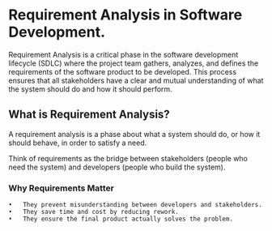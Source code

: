 # Requirement Analysis in Software Development.

Requirement Analysis is a critical phase in the software development lifecycle (SDLC) where the project team gathers, analyzes, and defines the requirements of the software product to be developed. This process ensures that all stakeholders have a clear and mutual understanding of what the system should do and how it should perform.

## What is Requirement Analysis?

A requirement analysis is a phase about what a system should do, or how it should behave, in order to satisfy a need.

Think of requirements as the bridge between stakeholders (people who need the system) and developers (people who build the system).

### Why Requirements Matter

	•	They prevent misunderstanding between developers and stakeholders.
	•	They save time and cost by reducing rework.
	•	They ensure the final product actually solves the problem.

 
